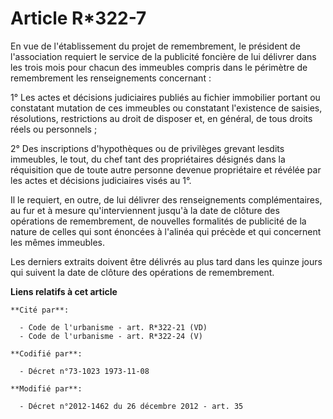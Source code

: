 # Article R*322-7

En vue de l'établissement du projet de remembrement, le président de l'association requiert le service de la publicité
foncière de lui délivrer dans les trois mois pour chacun des immeubles compris dans le périmètre de remembrement les
renseignements concernant : 

1° Les actes et décisions judiciaires publiés au fichier immobilier portant ou constatant mutation de ces immeubles ou
constatant l'existence de saisies, résolutions, restrictions au droit de disposer et, en général, de tous droits réels ou
personnels ;

2° Des inscriptions d'hypothèques ou de privilèges grevant lesdits immeubles, le tout, du chef tant des propriétaires
désignés dans la réquisition que de toute autre personne devenue propriétaire et révélée par les actes et décisions
judiciaires visés au 1°.

Il le requiert, en outre, de lui délivrer des renseignements complémentaires, au fur et à mesure qu'interviennent jusqu'à la
date de clôture des opérations de remembrement, de nouvelles formalités de publicité de la nature de celles qui sont énoncées
à l'alinéa qui précède et qui concernent les mêmes immeubles.

Les derniers extraits doivent être délivrés au plus tard dans les quinze jours qui suivent la date de clôture des opérations
de remembrement.

**Liens relatifs à cet article**

	**Cité par**:

	  - Code de l'urbanisme - art. R*322-21 (VD)
	  - Code de l'urbanisme - art. R*322-24 (V)

	**Codifié par**:

	  - Décret n°73-1023 1973-11-08

	**Modifié par**:

	  - Décret n°2012-1462 du 26 décembre 2012 - art. 35
